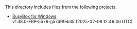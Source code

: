 This directory includes files from the following projects:

- [BusyBox for Windows](https://frippery.org/busybox/) \
  v1.38.0-FRP-5579-g5749feb35 (2025-02-08 12:49:06 UTC)
